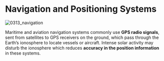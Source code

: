 # Navigation and Positioning Systems

![0313_navigation](./static/0313_navigation.png)

Maritime and aviation navigation systems commonly use **GPS radio signals**, sent from satellites to GPS receivers on the ground, which pass through the Earth’s ionosphere to locate vessels or aircraft.  Intense solar activity may disturb the ionosphere which reduces **accuracy in the position information** in these systems.
